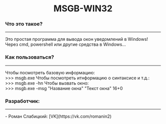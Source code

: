 <h1 align="center">MSGB-WIN32</h1>
<h3>Что это такое?</h3>
<hr>
Это простая программа для вывода окон уведомлений в Windows! Через cmd, powershell или другие средства в Windows...
<h3>Как пользоваться?</h3>
<hr>
Чтобы посмотреть базовую информацию:<br>
>>> msgb.exe
Чтобы посмотреть итнформацию о синтаксисе и т.д.:<br>
>>> msgb.exe -hn
Чтобы вызвать окно:<br>
>>> msgb.exe -msg "Название окна" "Текст окна" 16+0
<h3>Разработчик:</h3>
<hr>
 - Роман Слабицкий: [VK](https://vk.com/romanin2)
